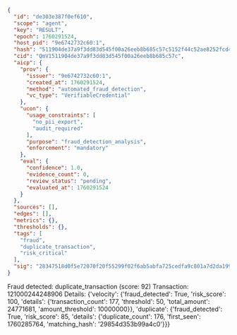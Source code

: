 ```json
{
  "id": "de303e387f0ef610",
  "scope": "agent",
  "key": "RESULT",
  "epoch": 1760291524,
  "host_pid": "9e6742732c60:1",
  "hash": "511904de37a9f3dd83d545f00a26eeb8b685c57c5152f44c52ae8252fcd4bb1d",
  "cid": "QmV1511904de37a9f3dd83d545f00a26eeb8b685c57c",
  "aicp": {
    "prov": {
      "issuer": "9e6742732c60:1",
      "created_at": 1760291524,
      "method": "automated_fraud_detection",
      "vc_type": "VerifiableCredential"
    },
    "ucon": {
      "usage_constraints": [
        "no_pii_export",
        "audit_required"
      ],
      "purpose": "fraud_detection_analysis",
      "enforcement": "mandatory"
    },
    "eval": {
      "confidence": 1.0,
      "evidence_count": 0,
      "review_status": "pending",
      "evaluated_at": 1760291524
    }
  },
  "sources": [],
  "edges": [],
  "metrics": {},
  "thresholds": {},
  "tags": [
    "fraud",
    "duplicate_transaction",
    "risk_critical"
  ],
  "sig": "28347518d0f5e72070f20f55299f02f6ab5abfa725cedfa9c801a7d2da199327"
}
```

Fraud detected: duplicate_transaction (score: 92)
Transaction: 121000244248906
Details: {'velocity': {'fraud_detected': True, 'risk_score': 100, 'details': {'transaction_count': 177, 'threshold': 50, 'total_amount': 24771681, 'amount_threshold': 10000000}}, 'duplicate': {'fraud_detected': True, 'risk_score': 85, 'details': {'duplicate_count': 176, 'first_seen': 1760285764, 'matching_hash': '29854d353b99a4c0'}}}